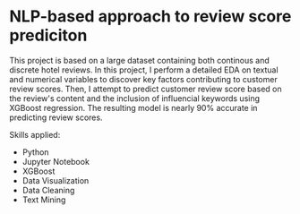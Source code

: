 # NLP-based approach to review score prediciton
 
This project is based on a large dataset containing both continous and discrete hotel reviews. In this project, I perform a detailed EDA on textual and numerical variables to discover key factors contributing to customer review scores. Then, I attempt to predict customer review score based on the review's content and the inclusion of influencial keywords using XGBoost regression. The resulting model is nearly 90% accurate in predicting review scores. 

Skills applied:
* Python
* Jupyter Notebook
* XGBoost
* Data Visualization
* Data Cleaning
* Text Mining
